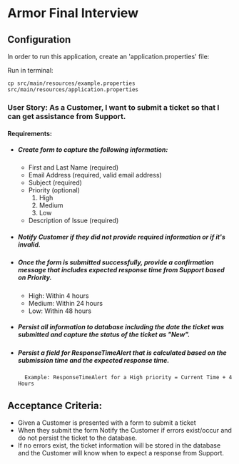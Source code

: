 # Armor Final Interview

## Configuration

In order to run this application, create an 'application.properties' file:

Run in terminal:

```
cp src/main/resources/example.properties src/main/resources/application.properties

```

### User Story: As a Customer, I want to submit a ticket so that I can get assistance from Support.

#### Requirements:
- ##### Create form to capture the following information:
    - First and Last Name (required)
    - Email Address (required, valid email address)
    - Subject (required)
    - Priority (optional)
        1. High
        2. Medium
        3. Low
    - Description of Issue (required)

- ##### Notify Customer if they did not provide required information or if it's invalid.

- ##### Once the form is submitted successfully, provide a confirmation message that includes expected response time from Support based on Priority.

    - High: Within 4 hours
    - Medium: Within 24 hours
    - Low: Within 48 hours

- ##### Persist all information to database including the date the ticket was submitted and capture the status of the ticket as "New".

- ##### Persist a field for ResponseTimeAlert that is calculated based on the submission time and the expected response time.
        Example: ResponseTimeAlert for a High priority = Current Time + 4 Hours

## Acceptance Criteria:

- Given a Customer is presented with a form to submit a ticket
- When they submit the form
    Notify the Customer if errors exist/occur and do not persist the ticket to the database.
- If no errors exist, the ticket information will be stored in the database and the Customer will know when to expect a response from Support.

